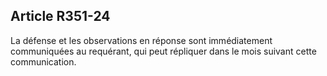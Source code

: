 ## Article R351-24

La défense et les observations en réponse sont immédiatement communiquées au requérant, qui peut
répliquer dans le mois suivant cette communication.


